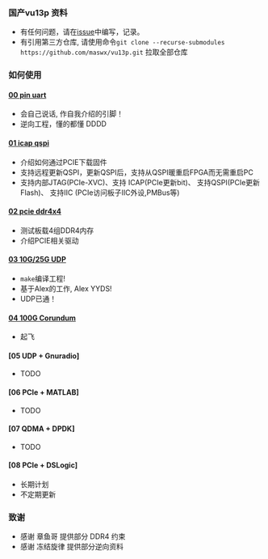 
### 国产vu13p 资料

* 有任何问题，请在[issue](https://github.com/maswx/vu13p/issues)中编写，记录。
* 有引用第三方仓库, 请使用命令` git clone --recurse-submodules https://github.com/maswx/vu13p.git ` 拉取全部仓库


### 如何使用

#### [00 pin uart](./prj/00_pin_uart/README.md)

* 会自己说话, 作自我介绍的引脚！
* 逆向工程，懂的都懂 DDDD

#### [01 icap qspi](./prj/01_icap_led/docs/readme.md)

* 介绍如何通过PCIE下载固件
* 支持远程更新QSPI，更新QSPI后，支持从QSPI暖重启FPGA而无需重启PC
* 支持内部JTAG(PCIe-XVC)、支持 ICAP(PCIe更新bit)、 支持QSPI(PCIe更新Flash)、 支持IIC (PCIe访问板子IIC外设,PMBus等)

#### [02 pcie ddr4x4](./prj/02_pcie_ddr4x4/readme.md)

* 测试板载4组DDR4内存
* 介绍PCIE相关驱动

#### [03 10G/25G UDP](./prj/03_10g25g_udp/README.md)

* `make`编译工程!
* 基于Alex的工作,  Alex YYDS!
* UDP已通！

#### [04 100G Corundum](./prj/04_100G_corundum/readme.md)

* 起飞

#### [05 UDP + Gnuradio]

* TODO

#### [06 PCIe + MATLAB]

* TODO

#### [07 QDMA + DPDK]

* TODO

#### [08 PCIe + DSLogic]

* 长期计划
* 不定期更新



### 致谢

* 感谢  章鱼哥  提供部分 DDR4 约束
* 感谢 冻结旋律 提供部分逆向资料
